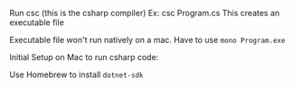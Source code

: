 Run csc (this is the csharp compiler)
Ex:  csc Program.cs
This creates an executable file

Executable file won't run natively on a mac.  Have to use `mono Program.exe`


Initial Setup on Mac to run csharp code:

Use Homebrew to install `dotnet-sdk`
